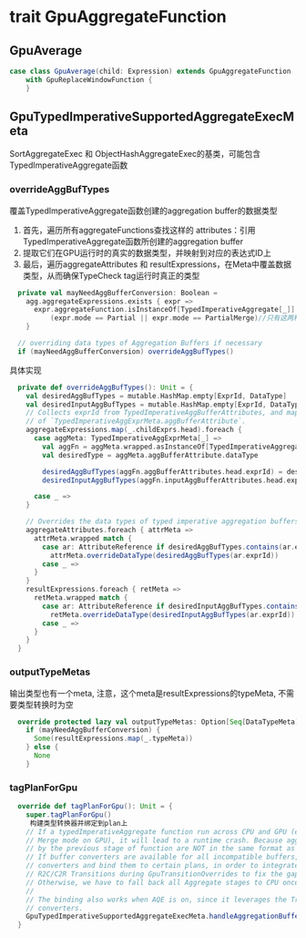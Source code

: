 

# trait GpuAggregateFunction



## GpuAverage

```scala
case class GpuAverage(child: Expression) extends GpuAggregateFunction
    with GpuReplaceWindowFunction {
    }
```



## GpuTypedImperativeSupportedAggregateExecMeta

SortAggregateExec 和 ObjectHashAggregateExec的基类，可能包含TypedImperativeAggregate函数

### overrideAggBufTypes

覆盖TypedImperativeAggregate函数创建的aggregation buffer的数据类型

1. 首先，遍历所有aggregateFunctions查找这样的 attributes：引用TypedImperativeAggregate函数所创建的aggregation buffer
2. 提取它们在GPU运行时的真实的数据类型，并映射到对应的表达式ID上
3. 最后，遍历aggregateAttributes 和 resultExpressions，在Meta中覆盖数据类型，从而确保TypeCheck  tag运行时真正的类型

```scala
  private val mayNeedAggBufferConversion: Boolean =
    agg.aggregateExpressions.exists { expr =>
      expr.aggregateFunction.isInstanceOf[TypedImperativeAggregate[_]] &&
          (expr.mode == Partial || expr.mode == PartialMerge)//只有这两种mode需要aggBuffer?
    }

  // overriding data types of Aggregation Buffers if necessary
  if (mayNeedAggBufferConversion) overrideAggBufTypes()
```

具体实现

```scala
  private def overrideAggBufTypes(): Unit = {
    val desiredAggBufTypes = mutable.HashMap.empty[ExprId, DataType]
    val desiredInputAggBufTypes = mutable.HashMap.empty[ExprId, DataType]
    // Collects exprId from TypedImperativeAggBufferAttributes, and maps them to the data type
    // of `TypedImperativeAggExprMeta.aggBufferAttribute`.
    aggregateExpressions.map(_.childExprs.head).foreach {
      case aggMeta: TypedImperativeAggExprMeta[_] =>
        val aggFn = aggMeta.wrapped.asInstanceOf[TypedImperativeAggregate[_]]
        val desiredType = aggMeta.aggBufferAttribute.dataType

        desiredAggBufTypes(aggFn.aggBufferAttributes.head.exprId) = desiredType
        desiredInputAggBufTypes(aggFn.inputAggBufferAttributes.head.exprId) = desiredType

      case _ =>
    }

    // Overrides the data types of typed imperative aggregation buffers for type checking
    aggregateAttributes.foreach { attrMeta =>
      attrMeta.wrapped match {
        case ar: AttributeReference if desiredAggBufTypes.contains(ar.exprId) =>
          attrMeta.overrideDataType(desiredAggBufTypes(ar.exprId))
        case _ =>
      }
    }
    resultExpressions.foreach { retMeta =>
      retMeta.wrapped match {
        case ar: AttributeReference if desiredInputAggBufTypes.contains(ar.exprId) =>
          retMeta.overrideDataType(desiredInputAggBufTypes(ar.exprId))
        case _ =>
      }
    }
  }
```

### outputTypeMetas

输出类型也有一个meta, 注意，这个meta是resultExpressions的typeMeta, 不需要类型转换时为空

```scala
  override protected lazy val outputTypeMetas: Option[Seq[DataTypeMeta]] =
    if (mayNeedAggBufferConversion) {
      Some(resultExpressions.map(_.typeMeta))
    } else {
      None
    }
```

### tagPlanForGpu

```scala
  override def tagPlanForGpu(): Unit = {
    super.tagPlanForGpu()
     构建类型转换器并绑定到plan上
    // If a typedImperativeAggregate function run across CPU and GPU (ex: Partial mode on CPU,
    // Merge mode on GPU), it will lead to a runtime crash. Because aggregation buffers produced
    // by the previous stage of function are NOT in the same format as the later stage consuming.
    // If buffer converters are available for all incompatible buffers, we will build these buffer
    // converters and bind them to certain plans, in order to integrate these converters into
    // R2C/C2R Transitions during GpuTransitionOverrides to fix the gap between GPU and CPU.
    // Otherwise, we have to fall back all Aggregate stages to CPU once any of them did fallback.
    //
    // The binding also works when AQE is on, since it leverages the TreeNodeTag to cache buffer
    // converters.
    GpuTypedImperativeSupportedAggregateExecMeta.handleAggregationBuffer(this)
  }
```

